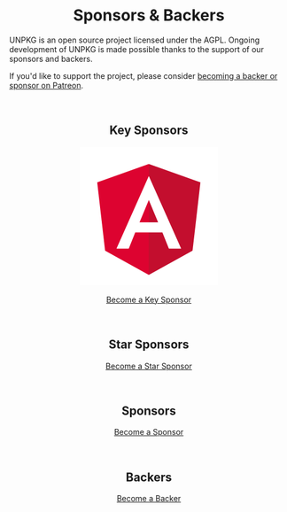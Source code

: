 <h1 align="center">Sponsors &amp; Backers</h1>

UNPKG is an open source project licensed under the AGPL. Ongoing development of UNPKG is made possible thanks to the support of our sponsors and backers.

If you'd like to support the project, please consider <a title="Support UNPKG on Patreon" href="https://www.patreon.com/unpkg">becoming a backer or sponsor on Patreon</a>.

<p>&nbsp;</p>

<h2 align="center">Key Sponsors</h2>

<p align="center">
  <a title="Angular" href="https://angular.io">
    <img alt="Angular Logo" src="./sponsors/angular.png" />
  </a>
</p>

<p align="center"><a title="Become a Key Sponsor on Patreon" href="https://www.patreon.com/unpkg">Become a Key Sponsor</a></p>

<p>&nbsp;</p>

<h2 align="center">Star Sponsors</h2>

<p align="center"><a title="Become a Star Sponsor on Patreon" href="https://www.patreon.com/unpkg">Become a Star Sponsor</a></p>

<p>&nbsp;</p>

<h2 align="center">Sponsors</h2>

<p align="center"><a title="Become a Sponsor on Patreon" href="https://www.patreon.com/unpkg">Become a Sponsor</a></p>

<p>&nbsp;</p>

<h2 align="center">Backers</h2>

<p align="center"><a title="Become a Backer on Patreon" href="https://www.patreon.com/unpkg">Become a Backer</a></p>
